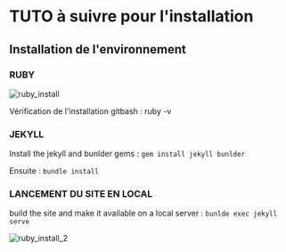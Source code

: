 # TUTO à suivre pour l'installation

## Installation de l'environnement

### RUBY
![ruby_install](https://user-images.githubusercontent.com/98732552/227687943-7d7f91f5-1016-4467-abcf-1b545ebfea48.png)

Vérification de l'installation gitbash : ruby -v

### JEKYLL
Install the jekyll and bunlder gems : 
`gem install jekyll bunlder`

Ensuite :
`bundle install`

### LANCEMENT DU SITE EN LOCAL
build the site and make it available on a local server :
`bunlde exec jekyll serve`

![ruby_install_2](https://user-images.githubusercontent.com/98732552/227687948-4658453a-c90f-4550-b966-66173b47aee2.png)


